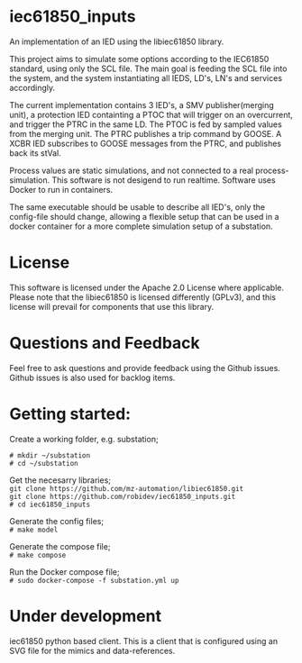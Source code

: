 # iec61850_inputs
An implementation of an IED using the libiec61850 library.

This project aims to simulate some options according to the IEC61850 standard, using only the SCL file. 
The main goal is feeding the SCL file into the system, and the system instantiating all IEDS, LD's, 
LN's and services accordingly.

The current implementation contains 3 IED's, a SMV publisher(merging unit), a protection IED containting 
a PTOC that will trigger on an overcurrent, and trigger the PTRC in the same LD. The PTOC is fed by 
sampled values from the merging unit. The PTRC publishes a trip command by GOOSE.
A XCBR IED subscribes to GOOSE messages from the PTRC, and publishes back its stVal.

Process values are static simulations, and not connected to a real process-simulation. This software is not desigend to run realtime. Software uses Docker to run in containers.

The same executable should be usable to describe all IED's, only the config-file should change, allowing
a flexible setup that can be used in a docker container for a more complete simulation setup of a substation.

# License
This software is licensed under the Apache 2.0 License where applicable. Please note that the libiec61850 is licensed differently (GPLv3), and this license will prevail for components that use this library. 

# Questions and Feedback

Feel free to ask questions and provide feedback using the Github issues. Github issues is also used for backlog items.

# Getting started:

Create a working folder, e.g. substation;  
  
`# mkdir ~/substation`  
`# cd ~/substation`  
  
Get the necesarry libraries;  
`git clone https://github.com/mz-automation/libiec61850.git`  
`git clone https://github.com/robidev/iec61850_inputs.git`  
`# cd iec61850_inputs`  
  
Generate the config files;  
`# make model`  
  
Generate the compose file;  
`# make compose`  
  
Run the Docker compose file;  
`# sudo docker-compose -f substation.yml up`  

# Under development

iec61850 python based client. This is a client that is configured using an SVG file for the mimics and data-references.
